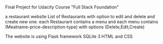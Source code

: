 Final Project for Udacity Course "Full Stack Foundation"

a restaurant website
List of Restaurants with option to edit and delete and create new one.
each Restaurant contains a menu and each menu contains (Mealname-price-description-type)
with options (Delete,Edit,Create)


The website is using
Flask framework
SQLite 3
HTML and CSS
